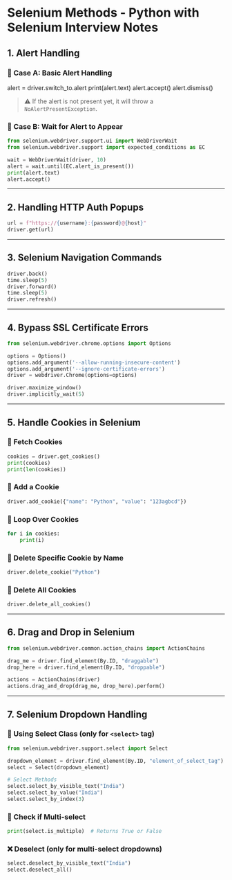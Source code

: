 
# Selenium Methods - Python with Selenium Interview Notes

## 1. Alert Handling

### 🔹 Case A: Basic Alert Handling

alert = driver.switch_to.alert
print(alert.text)
alert.accept()
alert.dismiss()

> ⚠️ If the alert is not present yet, it will throw a `NoAlertPresentException`.

### 🔹 Case B: Wait for Alert to Appear
```python
from selenium.webdriver.support.ui import WebDriverWait
from selenium.webdriver.support import expected_conditions as EC

wait = WebDriverWait(driver, 10)
alert = wait.until(EC.alert_is_present())
print(alert.text)
alert.accept()
```

---

## 2. Handling HTTP Auth Popups
```python
url = f"https://{username}:{password}@{host}"
driver.get(url)
```

---

## 3. Selenium Navigation Commands
```python
driver.back()
time.sleep(5)
driver.forward()
time.sleep(5)
driver.refresh()
```

---

## 4. Bypass SSL Certificate Errors
```python
from selenium.webdriver.chrome.options import Options

options = Options()
options.add_argument('--allow-running-insecure-content')
options.add_argument('--ignore-certificate-errors')
driver = webdriver.Chrome(options=options)

driver.maximize_window()
driver.implicitly_wait(5)
```

---

## 5. Handle Cookies in Selenium

### 🔹 Fetch Cookies
```python
cookies = driver.get_cookies()
print(cookies)
print(len(cookies))
```

### 🔹 Add a Cookie
```python
driver.add_cookie({"name": "Python", "value": "123agbcd"})
```

### 🔹 Loop Over Cookies
```python
for i in cookies:
    print(i)
```

### 🔹 Delete Specific Cookie by Name
```python
driver.delete_cookie("Python")
```

### 🔹 Delete All Cookies
```python
driver.delete_all_cookies()
```

---

## 6. Drag and Drop in Selenium
```python
from selenium.webdriver.common.action_chains import ActionChains

drag_me = driver.find_element(By.ID, "draggable")
drop_here = driver.find_element(By.ID, "droppable")

actions = ActionChains(driver)
actions.drag_and_drop(drag_me, drop_here).perform()
```

---

## 7. Selenium Dropdown Handling

### 🔹 Using Select Class (only for `<select>` tag)
```python
from selenium.webdriver.support.select import Select

dropdown_element = driver.find_element(By.ID, "element_of_select_tag")
select = Select(dropdown_element)

# Select Methods
select.select_by_visible_text("India")
select.select_by_value("India")
select.select_by_index(3)
```

### 🔹 Check if Multi-select
```python
print(select.is_multiple)  # Returns True or False
```

### ❌ Deselect (only for multi-select dropdowns)
```python
select.deselect_by_visible_text("India")
select.deselect_all()
```
